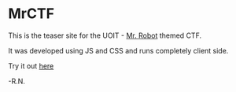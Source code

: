 # MrCTF

This is the teaser site for the UOIT - [Mr. Robot](http://mrrobot.wikia.com/wiki/Mr._Robot_Wikia) themed CTF.

It was developed using JS and CSS and runs completely client side.

Try it out [here](https://rashid-nhm.github.io/MrCTF/)

-R.N.

